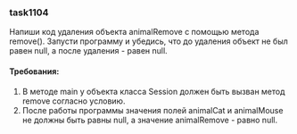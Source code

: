 
### task1104

Напиши код удаления объекта animalRemove с помощью метода remove(). Запусти программу и убедись, что до удаления
объект не был равен null, а после удаления - равен null.


#### Требования:
1.	В методе main у объекта класса Session должен быть вызван метод remove согласно условию.
2.	После работы программы значения полей animalCat и animalMouse не должны быть равны null, а значение animalRemove - равно null.